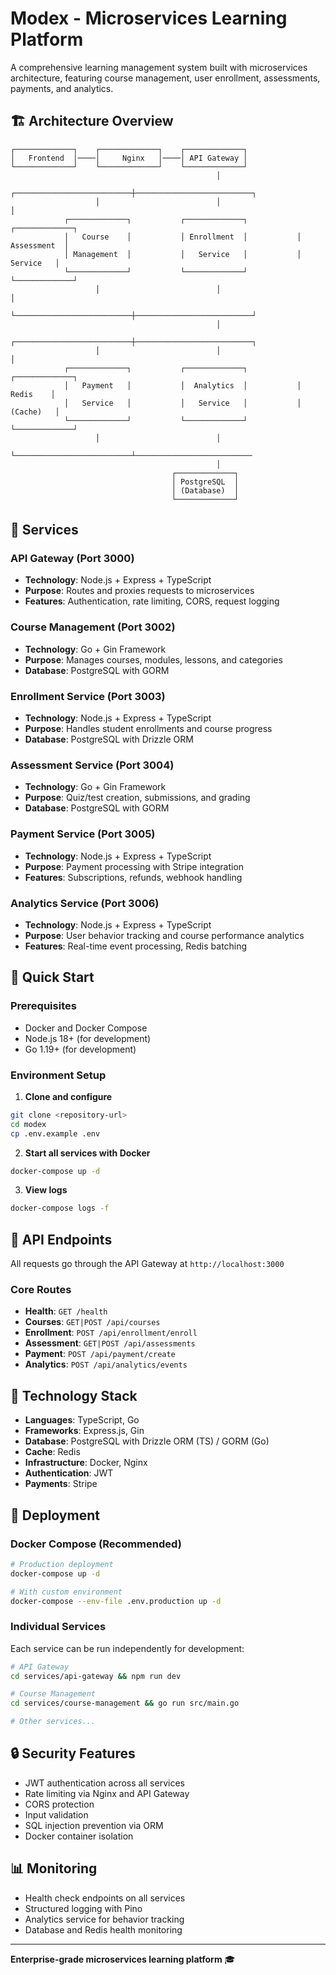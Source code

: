 # Modex - Microservices Learning Platform

A comprehensive learning management system built with microservices architecture, featuring course management, user enrollment, assessments, payments, and analytics.

## 🏗️ Architecture Overview

```
┌─────────────┐    ┌─────────────┐    ┌─────────────┐
│   Frontend  │────│     Nginx   │────│ API Gateway │
└─────────────┘    └─────────────┘    └─────────────┘
                                              │
                   ┌──────────────────────────┼──────────────────────────┐
                   │                          │                          │
            ┌─────────────┐           ┌─────────────┐           ┌─────────────┐
            │   Course    │           │ Enrollment  │           │ Assessment  │
            │ Management  │           │   Service   │           │   Service   │
            └─────────────┘           └─────────────┘           └─────────────┘
                   │                          │                          │
                   └──────────────────────────┼──────────────────────────┘
                                              │
                   ┌──────────────────────────┼──────────────────────────┐
                   │                          │                          │
            ┌─────────────┐           ┌─────────────┐           ┌─────────────┐
            │   Payment   │           │  Analytics  │           │    Redis    │
            │   Service   │           │   Service   │           │   (Cache)   │
            └─────────────┘           └─────────────┘           └─────────────┘
                   │                          │                          
                   └──────────────────────────┴──────────────────────────
                                              │
                                    ┌─────────────┐
                                    │ PostgreSQL  │
                                    │ (Database)  │
                                    └─────────────┘
```

## 🚀 Services

### API Gateway (Port 3000)
- **Technology**: Node.js + Express + TypeScript
- **Purpose**: Routes and proxies requests to microservices
- **Features**: Authentication, rate limiting, CORS, request logging

### Course Management (Port 3002)
- **Technology**: Go + Gin Framework
- **Purpose**: Manages courses, modules, lessons, and categories
- **Database**: PostgreSQL with GORM

### Enrollment Service (Port 3003)
- **Technology**: Node.js + Express + TypeScript
- **Purpose**: Handles student enrollments and course progress
- **Database**: PostgreSQL with Drizzle ORM

### Assessment Service (Port 3004)  
- **Technology**: Go + Gin Framework
- **Purpose**: Quiz/test creation, submissions, and grading
- **Database**: PostgreSQL with GORM

### Payment Service (Port 3005)
- **Technology**: Node.js + Express + TypeScript
- **Purpose**: Payment processing with Stripe integration
- **Features**: Subscriptions, refunds, webhook handling

### Analytics Service (Port 3006)
- **Technology**: Node.js + Express + TypeScript
- **Purpose**: User behavior tracking and course performance analytics
- **Features**: Real-time event processing, Redis batching

## 🏃 Quick Start

### Prerequisites
- Docker and Docker Compose
- Node.js 18+ (for development)
- Go 1.19+ (for development)

### Environment Setup

1. **Clone and configure**
```bash
git clone <repository-url>
cd modex
cp .env.example .env
```

2. **Start all services with Docker**
```bash
docker-compose up -d
```

3. **View logs**
```bash
docker-compose logs -f
```

## 📡 API Endpoints

All requests go through the API Gateway at `http://localhost:3000`

### Core Routes
- **Health**: `GET /health`
- **Courses**: `GET|POST /api/courses`
- **Enrollment**: `POST /api/enrollment/enroll`
- **Assessment**: `GET|POST /api/assessments`  
- **Payment**: `POST /api/payment/create`
- **Analytics**: `POST /api/analytics/events`

## 🔧 Technology Stack

- **Languages**: TypeScript, Go
- **Frameworks**: Express.js, Gin
- **Database**: PostgreSQL with Drizzle ORM (TS) / GORM (Go)
- **Cache**: Redis
- **Infrastructure**: Docker, Nginx
- **Authentication**: JWT
- **Payments**: Stripe

## 🚀 Deployment

### Docker Compose (Recommended)
```bash
# Production deployment
docker-compose up -d

# With custom environment
docker-compose --env-file .env.production up -d
```

### Individual Services
Each service can be run independently for development:

```bash
# API Gateway
cd services/api-gateway && npm run dev

# Course Management  
cd services/course-management && go run src/main.go

# Other services...
```

## 🔒 Security Features

- JWT authentication across all services
- Rate limiting via Nginx and API Gateway
- CORS protection
- Input validation
- SQL injection prevention via ORM
- Docker container isolation

## 📊 Monitoring

- Health check endpoints on all services
- Structured logging with Pino
- Analytics service for behavior tracking
- Database and Redis health monitoring

---

**Enterprise-grade microservices learning platform** 🎓
